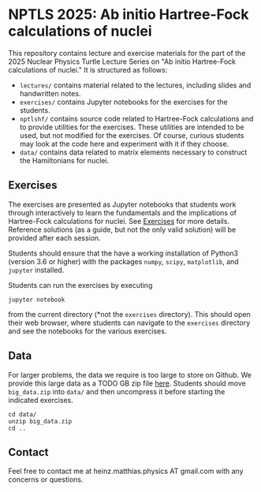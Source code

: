# NPTLS 2025: Ab initio Hartree-Fock calculations of nuclei

This repository contains lecture and exercise materials for the part of the 2025 Nuclear Physics Turtle Lecture Series on "Ab initio Hartree-Fock calculations of nuclei." It is structured as follows:

- `lectures/` contains material related to the lectures, including slides and handwritten notes.
- `exercises/` contains Jupyter notebooks for the exercises for the students.
- `nptlshf/` contains source code related to Hartree-Fock calculations and to provide utilities for the exercises. These utilities are intended to be used, but not modified for the exercises. Of course, curious students may look at the code here and experiment with it if they choose.
- `data/` contains data related to matrix elements necessary to construct the Hamiltonians for nuclei.

## Exercises

The exercises are presented as Jupyter notebooks that students work through interactively to learn the fundamentals and the implications of Hartree-Fock calculations for nuclei. See [Exercises](exercises/) for more details. Reference solutions (as a guide, but not the only valid solution) will be provided after each session.

Students should ensure that the have a working installation of Python3 (version 3.6 or higher) with the packages `numpy`, `scipy`, `matplotlib`, and `jupyter` installed.

Students can run the exercises by executing
```
jupyter notebook
```
from the current directory (*not the `exercises` directory).
This should open their web browser, where students can navigate to the `exercises` directory and see the notebooks for the various exercises.

## Data

For larger problems, the data we require is too large to store on Github. We provide this large data as a TODO GB zip file [here](). Students should move `big_data.zip` into `data/` and then uncompress it before starting the indicated exercises.

```
cd data/
unzip big_data.zip
cd ..
```

## Contact

Feel free to contact me at heinz.matthias.physics AT gmail.com with any concerns or questions.
